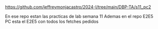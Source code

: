 https://github.com/jeffreymonjacastro/2024-I/tree/main/DBP-TA/s11_pc2

En ese repo estan las practicas de lab semana 11 
Ademas en el repo E2E5 PC esta el E2E5 con todos los fetches pedidos 
